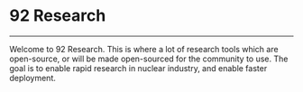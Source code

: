 # 92 Research
___
Welcome to 92 Research. This is where a lot of research tools which are open-source, or will be made open-sourced for the community to use. 
The goal is to enable rapid research in nuclear industry, and enable faster deployment. 
